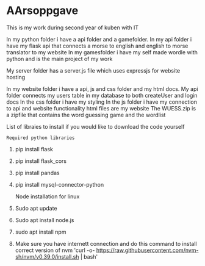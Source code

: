 # AArsoppgave


This is my work during second year of kuben with IT

In my python folder i have a api folder and a gamefolder.
    In my api folder i have my flask api that connects a morse to english and english to morse translator to my website
    In my gamesfolder i have my self made wordle with python and is the main project of my work

My server folder has a server.js file which uses expressjs for website hosting

In my website folder i have a api, js and css folder and my html docs.
    My api folder connects my users table in my database to both createUser and login docs
    In the css folder i have my styling
    In the js folder i have my connection to api and website functionality
    html files are my website
    The WUESS.zip is a zipfile that contains the word guessing game and the wordlist


List of libraies to install if you would like to download the code yourself


    Required python libraries
1. pip install flask
2. pip install flask_cors
3. pip install pandas
4. pip install mysql-connector-python

    Node installation for linux
1. Sudo apt update
2. Sudo apt install node.js
3. sudo apt install npm
3. Make sure you have internett connection and do this command to install correct version of nvm 'curl -o- https://raw.githubusercontent.com/nvm-sh/nvm/v0.39.0/install.sh | bash' 


